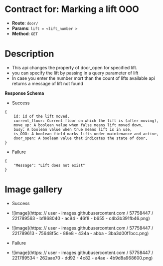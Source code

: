 # Contract for: Marking a lift OOO

- **Route**: `door/`
- **Params**: `lift = <lift_number >`
- **Method**: `GET`

# Description

- This api changes the property of door_open for specified lift.
- you can specify the lift by passing in a query parameter of lift
- In case you enter the number mort than the count of lifts available api returns a message of lift not found

**Response Schema**

- Success

```
{
    id: id of the lift moved,
    current_floor: Current floor on which the lift is (after moving),
    move_up: A boolean value when false means lift moved down,
    busy: A boolean value when true means lift is in use,
    is_OOO: A boolean field marks lifts under maintenance and active,
    door_open: A boolean value that indicates the state of door,
}
```

- Failure

```
{
    "Message": "Lift does not exist"
}
```

# Image gallery

- Success

- ![image](https: // user - images.githubusercontent.com / 57758447 / 221789563 - bf868040 - ac94 - 46f8 - b655 - c4b3b391fb46.png)
- ![image](https: // user - images.githubusercontent.com / 57758447 / 221789613 - 75648f5c - 88e8 - 434a - abba - 3ba3d00f1bcc.png)

- Failure
- ![image](https: // user - images.githubusercontent.com / 57758447 / 221789534 - 262aae70 - dd92 - 4c82 - a4ae - 4b9d8a968600.png)
